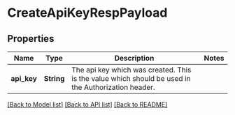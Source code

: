 # CreateApiKeyRespPayload

## Properties

Name | Type | Description | Notes
------------ | ------------- | ------------- | -------------
**api_key** | **String** | The api key which was created. This is the value which should be used in the Authorization header. | 

[[Back to Model list]](../README.md#documentation-for-models) [[Back to API list]](../README.md#documentation-for-api-endpoints) [[Back to README]](../README.md)


